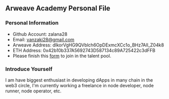 ## Arweave Academy Personal File

### Personal Information
- Github Account: zalana28
- Email: vanzaki28@gmail.com
- Arweave Address: dlkorVgHG9QVblch6OpDExmcXCc1o_BHz7AlI_Z04k8
- ETH Address: 0x42b10b337A5692743D587134c89A725422c3dFFB
- Please finish this [form](https://docs.google.com/forms/d/e/1FAIpQLSfWA5fIIcBgmRppm3jNz5vmf9Mai_QMVil-2pO4r7YKn_Zhtw/viewform?usp=sf_link) to join in the talent pool.

### Introduce Yourself
I am have biggest enthusiast in developing dApps in many chain in the web3 circle, I'm currently working a freelance in node developer, node runner, node operator, etc.
